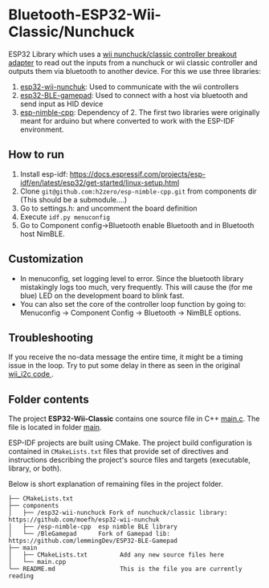 # Bluetooth-ESP32-Wii-Classic/Nunchuck 
ESP32 Library which uses a [wii nunchuck/classic controller breakout adapter](https://www.aliexpress.com/item/32666887418.html) to read out the inputs from a nunchuck or wii classic controller and outputs them via bluetooth to another device. For this we use three libraries:
1. [esp32-wii-nunchuk](https://github.com/moefh/esp32-wii-nunchuk): Used to communicate with the wii controllers
2. [esp32-BLE-gamepad](https://github.com/lemmingDev/ESP32-BLE-Gamepad): Used to connect with a host via bluetooth and send input as HID device
3. [esp-nimble-cpp](https://github.com/h2zero/esp-nimble-cpp): Dependency of 2.
The first two libraries were originally meant for arduino but where converted to work with the ESP-IDF environment.

## How to run
1. Install esp-idf: https://docs.espressif.com/projects/esp-idf/en/latest/esp32/get-started/linux-setup.html
2. Clone ```git@github.com:h2zero/esp-nimble-cpp.git``` from components dir (This should be a submodule....)
3. Go to settings.h: and uncomment the board definition
4. Execute ```idf.py menuconfig```
5. Go to Component config->Bluetooth enable Bluetooth and in Bluetooth host NimBLE.

## Customization
- In menuconfig, set logging level to error. Since the bluetooth library mistakingly logs too much, very frequently. This will cause the (for me blue) LED on the development board to blink fast.
- You can also set the core of the controller loop function by going to: Menuconfig -> Component Config -> Bluetooth -> NimBLE options.

## Troubleshooting
If you receive the no-data message the entire time, it might be a timing issue in the loop. Try to put some delay in there as seen in the original [wii_i2c code ](./components/esp32-wii-nunchuk/README.md).

## Folder contents

The project **ESP32-Wii-Classic** contains one source file in C++ [main.c](main/main.cpp). The file is located in folder [main](main).

ESP-IDF projects are built using CMake. The project build configuration is contained in `CMakeLists.txt`
files that provide set of directives and instructions describing the project's source files and targets
(executable, library, or both). 

Below is short explanation of remaining files in the project folder.

```
├── CMakeLists.txt
├── components
│   ├── /esp32-wii-nunchuck Fork of nunchuck/classic library: https://github.com/moefh/esp32-wii-nunchuk
│   ├── /esp-nimble-cpp  esp nimble BLE library
│   └── /BleGamepad      Fork of Gamepad lib: https://github.com/lemmingDev/ESP32-BLE-Gamepad
├── main
│   ├── CMakeLists.txt         Add any new source files here
│   └── main.cpp                 
└── README.md                  This is the file you are currently reading
```
